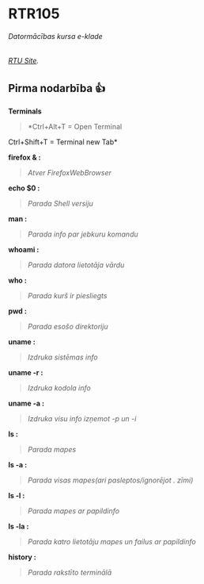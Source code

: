 # RTR105
###### Datormācības kursa e-klade
###### [RTU Site](https://edx2.etf.rtu.lv/portal).
## Pirma nodarbība :+1:
**Terminals**
> *Ctrl+Alt+T = Open Terminal

Ctrl+Shift+T = Terminal new Tab*

**firefox & :**
> *Atver FirefoxWebBrowser*

**echo $0 :**
> *Parada Shell versiju*

**man :**
> *Parada info par jebkuru komandu*

**whoami :**
> *Parada datora lietotāja vārdu*

**who :**
> *Parada kurš ir piesliegts*

**pwd :**
> *Parada esošo direktoriju*

**uname :**
> *Izdruka sistēmas info*

**uname -r :**
> *Izdruka kodola info*

**uname -a :**
> *Izdruka visu info izņemot -p un -i*

**ls :**
> *Parada mapes*

**ls -a :**
> *Parada visas mapes(ari pasleptos/ignorējot . zīmi)*

**ls -l :**
> *Parada mapes ar papildinfo*

**ls -la :**
> *Parada katro lietotāju mapes un failus ar papildinfo*

**history :**
> *Parada rakstīto terminālā*
